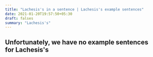```yaml
---
title: "Lachesis's in a sentence | Lachesis's example sentences"
date: 2021-01-20T19:57:50+05:30
draft: falses
summary: "Lachesis's"
---
```

## Unfortunately, we have no example sentences for Lachesis's                 
